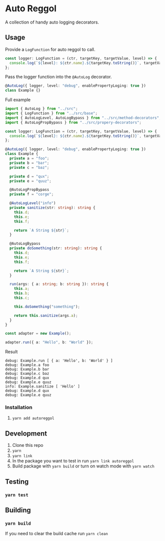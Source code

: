 # Auto Reggol

A collection of handy auto logging decorators.

## Usage
Provide a `LogFunction` for auto reggol to call.
```typescript
const logger: LogFunction = (ctr, targetKey, targetValue, level) => {
  console.log(`${level}: ${ctr.name}.${targetKey.toString()}`, targetValue);
};
```

Pass the logger function into the `@AutoLog` decorator.
```typescript
@AutoLog({ logger, level: "debug", enablePropertyLoging: true })
class Example {}
```

Full example
```typescript
import { AutoLog } from "../src";
import { LogFunction } from "../src/base";
import { AutoLogLevel, AutoLogBypass } from "../src/method-decorators";
import { AutoLogPropBypass } from "../src/propery-decorators";

const logger: LogFunction = (ctr, targetKey, targetValue, level) => {
  console.log(`${level}: ${ctr.name}.${targetKey.toString()}`, targetValue);
};

@AutoLog({ logger, level: "debug", enablePropertyLoging: true })
class Example {
  private a = "foo";
  private b = "bar";
  private c = "baz";

  private d = "qux";
  private e = "quuz";

  @AutoLogPropBypass
  private f = "corge";

  @AutoLogLevel("info")
  private sanitize(str: string): string {
    this.d;
    this.e;
    this.f;

    return `A String ${str}`;
  }

  @AutoLogBypass
  private doSomething(str: string): string {
    this.d;
    this.e;
    this.f;

    return `A String ${str}`;
  }

  run(args: { a: string; b: string }): string {
    this.a;
    this.b;
    this.c;

    this.doSomething("something");

    return this.sanitize(args.a);
  }
}

const adapter = new Example();

adapter.run({ a: "Hello", b: "World" });

```

Result
```
debug: Example.run [ { a: 'Hello', b: 'World' } ]
debug: Example.a foo
debug: Example.b bar
debug: Example.c baz
debug: Example.d qux
debug: Example.e quuz
info: Example.sanitize [ 'Hello' ]
debug: Example.d qux
debug: Example.e quuz
```


### Installation

1. `yarn add autoreggol`

## Development

1. Clone this repo
2. `yarn`
3. `yarn link`
4. In the package you want to test in run `yarn link autoreggol`
5. Build package with `yarn build` or turn on watch mode with `yarn watch`

## Testing

### `yarn test`

## Building

### `yarn build`
If you need to clear the build cache run `yarn clean`
